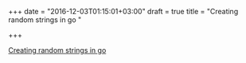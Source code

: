 +++
date = "2016-12-03T01:15:01+03:00"
draft = true
title = "Creating random strings in go "

+++

<p><a href="http://www.calhoun.io/creating-random-strings-in-go">Creating random strings in go </a></p>
